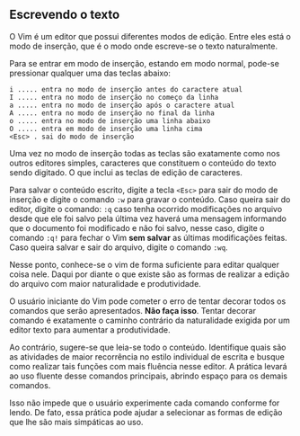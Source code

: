 Escrevendo o texto
------------------

O Vim é um editor que possui diferentes modos de edição. Entre eles está
o modo de inserção, que é o modo onde escreve-se o texto naturalmente.

Para se entrar em modo de inserção, estando em modo normal, pode-se
pressionar qualquer uma das teclas abaixo:
```
i ..... entra no modo de inserção antes do caractere atual
I ..... entra no modo de inserção no começo da linha
a ..... entra no modo de inserção após o caractere atual
A ..... entra no modo de inserção no final da linha
o ..... entra no modo de inserção uma linha abaixo
O ..... entra em modo de inserção uma linha cima
<Esc> . sai do modo de inserção
```
Uma vez no modo de inserção todas as teclas são exatamente como nos
outros editores simples, caracteres que constituem o conteúdo do texto
sendo digitado. O que inclui as teclas de edição de caracteres.

Para salvar o conteúdo escrito, digite a tecla `<Esc>` para sair do modo
de inserção e digite o comando `:w` para gravar o conteúdo. Caso
queira sair do editor, digite o comando: `:q` caso tenha ocorrido
modificações no arquivo desde que ele foi salvo pela última vez haverá
uma mensagem informando que o documento foi modificado e não foi salvo,
nesse caso, digite o comando `:q!` para fechar o Vim **sem salvar**
as últimas modificações feitas. Caso queira salvar e
sair do arquivo, digite o comando `:wq`.

Nesse ponto, conhece-se o vim de forma suficiente para editar qualquer
coisa nele. Daqui por diante o que existe são as formas de realizar a
edição do arquivo com maior naturalidade e produtividade.

O usuário iniciante do Vim pode cometer o erro de tentar decorar todos
os comandos que serão apresentados. **Não faça isso**.
Tentar decorar comando é exatamente o caminho contrário da naturalidade
exigida por um editor texto para aumentar a produtividade.

Ao contrário, sugere-se que leia-se todo o conteúdo. Identifique quais
são as atividades de maior recorrência no estilo individual de escrita e
busque como realizar tais funções com mais fluência nesse editor. A
prática levará ao uso fluente desse comandos principais, abrindo
espaço para os demais comandos.

Isso não impede que o usuário experimente cada comando conforme for
lendo. De fato, essa prática pode ajudar a selecionar as formas de
edição que lhe são mais simpáticas ao uso.


